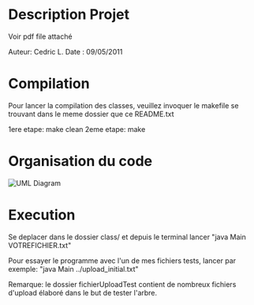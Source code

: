 # Description Projet

Voir pdf file attaché

Auteur: Cedric L.
Date  : 09/05/2011

# Compilation

Pour lancer la compilation des classes, veuillez invoquer le makefile se trouvant dans le meme dossier que ce README.txt

1ere etape:  make clean
2eme etape:  make

# Organisation du code

![UML Diagram](https://raw.githubusercontent.com/Milt0n/RBTree/master/documents/Screen%20shot%202011-05-01%20at%2012.16.04.png "UML Diagram")
# Execution

Se deplacer dans le dossier class/ et depuis le terminal lancer "java Main VOTREFICHIER.txt"

Pour essayer le programme avec l'un de mes fichiers tests, lancer par exemple: "java Main ../upload_initial.txt"

Remarque: le dossier fichierUploadTest contient de nombreux fichiers d'upload élaboré dans le but de tester l'arbre.

